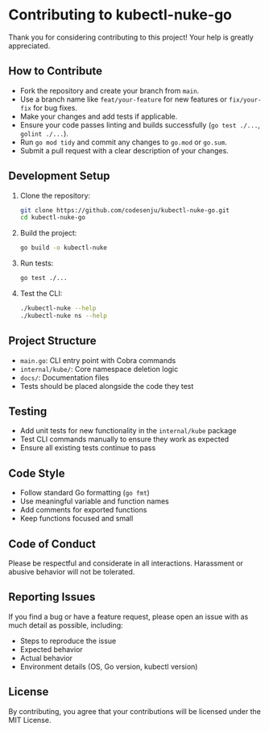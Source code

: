 # Contributing to kubectl-nuke-go

Thank you for considering contributing to this project! Your help is greatly appreciated.

## How to Contribute

- Fork the repository and create your branch from `main`.
- Use a branch name like `feat/your-feature` for new features or `fix/your-fix` for bug fixes.
- Make your changes and add tests if applicable.
- Ensure your code passes linting and builds successfully (`go test ./...`, `golint ./...`).
- Run `go mod tidy` and commit any changes to `go.mod` or `go.sum`.
- Submit a pull request with a clear description of your changes.

## Development Setup

1. Clone the repository:
   ```sh
   git clone https://github.com/codesenju/kubectl-nuke-go.git
   cd kubectl-nuke-go
   ```

2. Build the project:
   ```sh
   go build -o kubectl-nuke
   ```

3. Run tests:
   ```sh
   go test ./...
   ```

4. Test the CLI:
   ```sh
   ./kubectl-nuke --help
   ./kubectl-nuke ns --help
   ```

## Project Structure

- `main.go`: CLI entry point with Cobra commands
- `internal/kube/`: Core namespace deletion logic
- `docs/`: Documentation files
- Tests should be placed alongside the code they test

## Testing

- Add unit tests for new functionality in the `internal/kube` package
- Test CLI commands manually to ensure they work as expected
- Ensure all existing tests continue to pass

## Code Style

- Follow standard Go formatting (`go fmt`)
- Use meaningful variable and function names
- Add comments for exported functions
- Keep functions focused and small

## Code of Conduct

Please be respectful and considerate in all interactions. Harassment or abusive behavior will not be tolerated.

## Reporting Issues

If you find a bug or have a feature request, please open an issue with as much detail as possible, including:

- Steps to reproduce the issue
- Expected behavior
- Actual behavior
- Environment details (OS, Go version, kubectl version)

## License

By contributing, you agree that your contributions will be licensed under the MIT License.
